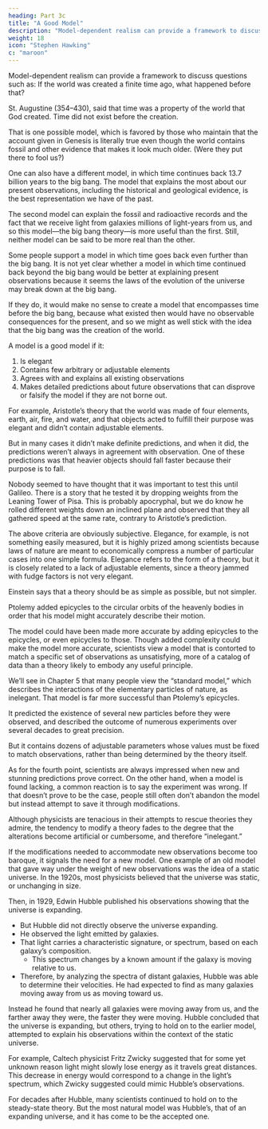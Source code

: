 ```yaml
---
heading: Part 3c
title: "A Good Model"
description: "Model-dependent realism can provide a framework to discuss questions"
weight: 18
icon: "Stephen Hawking"
c: "maroon"
---
```




Model-dependent realism can provide a framework to discuss questions such as: If the world was created a finite time ago, what happened before that? 

St. Augustine (354–430), said that time was a property of the world that God created. Time did not exist before the creation.
<!-- , which he believed had occurred not that long ago.  -->

That is one possible model, which is favored by those who maintain that the account given in Genesis is literally true even though the world contains fossil and other evidence that makes it look much older. (Were they put there to fool us?) 

One can also have a different model, in which time continues back 13.7 billion years to the big bang. The model that explains the most about our present observations, including the historical and geological evidence, is the best representation we have of the past. 

The second model can explain the fossil and radioactive records and the fact that we receive light from galaxies millions of light-years from us, and so this model—the big bang theory—is more useful
than the first. Still, neither model can be said to be more real than the other.

Some people support a model in which time goes back even further than the big bang. It is not yet clear whether a model in which time continued back beyond the big bang would be better at explaining present observations because it seems the laws of the evolution of the universe may break down at the big bang. 

If they do, it would make no sense to create a model that encompasses time before the big bang, because what existed then would have no observable consequences for the present, and so we might as well stick with the idea that the big bang was the creation of the world.

A model is a good model if it:

1. Is elegant
2. Contains few arbitrary or adjustable elements
3. Agrees with and explains all existing observations
4. Makes detailed predictions about future observations that can disprove or falsify the model
if they are not borne out.


For example, Aristotle’s theory that the world was made of four elements, earth, air, fire, and water, and that objects acted to fulfill their purpose was elegant and didn’t contain adjustable elements. 

But in many cases it didn’t make definite predictions, and when it did, the predictions weren’t always in agreement with observation. One of these predictions was that heavier objects should fall faster because their purpose is to fall. 

Nobody seemed to have thought that it was important to test this until Galileo. There is a story that he tested it by dropping weights from the Leaning Tower of Pisa. This is probably apocryphal, but we do know he rolled different weights down an inclined plane and observed that they all gathered speed at the same rate, contrary to Aristotle’s prediction.

The above criteria are obviously subjective. Elegance, for example, is not something easily measured, but it is highly prized among scientists because laws of nature are meant to economically compress a number of particular cases into one simple formula. Elegance refers to the form of a theory, but it is closely related to a lack of adjustable elements, since a theory jammed with fudge factors is not very elegant. 

Einstein says that a theory should be as simple as possible, but not simpler. 

Ptolemy added epicycles to the circular orbits of the heavenly bodies in order that his model might accurately describe their motion. 

The model could have been made more accurate by adding epicycles to the epicycles, or even epicycles to those. Though added complexity could make the model more accurate, scientists view a model that is contorted to match a specific set of observations as unsatisfying, more of a catalog of data than a theory likely to embody any useful principle.

We’ll see in Chapter 5 that many people view the “standard model,” which describes the interactions of the elementary particles of nature, as inelegant. That model is far more successful than Ptolemy’s epicycles. 

It predicted the existence of several new particles before they were observed, and described the outcome of numerous experiments over several decades to great precision. 

But it contains dozens of adjustable parameters whose values must be fixed to match observations, rather than being determined by the theory itself. 

As for the fourth point, scientists are always impressed when new and stunning predictions prove correct. On the other hand, when a model is found lacking, a common reaction is to say the experiment was wrong. If that doesn’t prove to be the case, people still often don’t abandon the model but instead attempt to save it through modifications. 

Although physicists are tenacious in their attempts to rescue theories they admire, the tendency to modify a theory fades to the degree that the alterations become artificial or cumbersome, and therefore “inelegant.” 

If the modifications needed to accommodate new observations become too baroque, it signals the need for a new model. One example of an old model that gave way under the weight of new observations was the idea of a static universe. In the 1920s, most physicists believed that the universe was static, or unchanging in size. 

Then, in 1929, Edwin Hubble published his observations showing that the universe is expanding.
- But Hubble did not directly observe the universe expanding. 
- He observed the light emitted by galaxies.
- That light carries a characteristic signature, or spectrum, based on each galaxy’s composition.
  - This spectrum changes by a known amount if the galaxy is moving relative to us. 
- Therefore, by analyzing the spectra of distant galaxies, Hubble was able to determine their velocities. He had expected to find as many galaxies moving away from us as moving toward us. 

Instead he found that nearly all galaxies were moving away from us, and the farther away they were, the faster they were moving. Hubble concluded that the universe is expanding, but others, trying to hold on to the earlier model, attempted to explain his observations within the context of the static universe.

For example, Caltech physicist Fritz Zwicky suggested that for some yet unknown reason light might slowly lose energy as it travels great distances. This decrease in energy would correspond to a change in the light’s spectrum, which Zwicky suggested could mimic Hubble’s observations.

For decades after Hubble, many scientists continued to hold on to the steady-state theory. But the most natural model was Hubble’s, that of an expanding universe, and it has come to be the accepted one.

